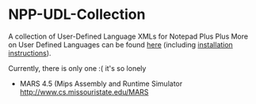 # NPP-UDL-Collection
A collection of User-Defined Language XMLs for Notepad Plus Plus 
More on User Defined Languages can be found [here](https://npp-user-manual.org/docs/user-defined-language-system/) (including [installation instructions](https://npp-user-manual.org/docs/user-defined-language-system/#import-a-udl)).

Currently, there is only one :( it's so lonely 
* MARS 4.5 (Mips Assembly and Runtime Simulator http://www.cs.missouristate.edu/MARS
